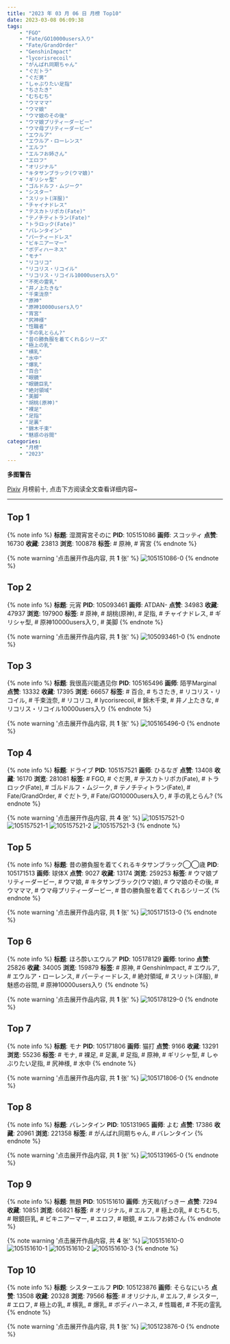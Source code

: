 ```yaml
---
title: "2023 年 03 月 06 日 月榜 Top10"
date: 2023-03-08 06:09:38
tags:
    - "FGO"
    - "Fate/GO10000users入り"
    - "Fate/GrandOrder"
    - "GenshinImpact"
    - "lycorisrecoil"
    - "がんばれ同期ちゃん"
    - "ぐだトラ"
    - "ぐだ男"
    - "しゃぶりたい足指"
    - "ちさたき"
    - "むちむち"
    - "ウマママ"
    - "ウマ娘"
    - "ウマ娘のその後"
    - "ウマ娘プリティーダービー"
    - "ウマ母プリティーダービー"
    - "エウルア"
    - "エウルア・ローレンス"
    - "エルフ"
    - "エルフお姉さん"
    - "エロフ"
    - "オリジナル"
    - "キタサンブラック(ウマ娘)"
    - "ギリシャ型"
    - "ゴルドルフ・ムジーク"
    - "シスター"
    - "スリット(洋服)"
    - "チャイナドレス"
    - "テスカトリポカ(Fate)"
    - "テノチティトラン(Fate)"
    - "トラロック(Fate)"
    - "バレンタイン"
    - "パーティードレス"
    - "ビキニアーマー"
    - "ボディハーネス"
    - "モナ"
    - "リコリコ"
    - "リコリス・リコイル"
    - "リコリス・リコイル10000users入り"
    - "不死の霊乳"
    - "井ノ上たきな"
    - "千束泷奈"
    - "原神"
    - "原神10000users入り"
    - "宵宮"
    - "尻神様"
    - "性職者"
    - "手の乳とらん?"
    - "昔の勝負服を着てくれるシリーズ"
    - "極上の乳"
    - "横乳"
    - "水中"
    - "爆乳"
    - "百合"
    - "眼鏡"
    - "眼鏡巨乳"
    - "絶対領域"
    - "美脚"
    - "胡桃(原神)"
    - "裸足"
    - "足指"
    - "足裏"
    - "錦木千束"
    - "魅惑の谷間"
categories:
    - "月榜"
    - "2023"
---
```


<i class="fa fa-triangle-exclamation"></i>**多图警告**<i class="fa fa-triangle-exclamation"></i>

[Pixiv](https://www.pixiv.net/) 月榜前十, 点击下方阅读全文查看详细内容~

<!-- more -->

---

## Top 1

{% note info %}
**标题**: 湿潤宵宮そのに
**PID**: 105151086 **画师**: スコッティ
**点赞**: 16730 **收藏**: 23813 **浏览**: 100878
**标签**: # 原神, # 宵宮
{% endnote %}

{% note warning '点击展开作品内容, 共 **1** 张' %}
![105151086-0](https://i.pixiv.re/img-original/img/2023/02/07/00/00/05/105151086_p0.jpg)
{% endnote %}

## Top 2

{% note info %}
**标题**: 元宵
**PID**: 105093461 **画师**: ATDAN-
**点赞**: 34983 **收藏**: 47937 **浏览**: 197900
**标签**: # 原神, # 胡桃(原神), # 足指, # チャイナドレス, # ギリシャ型, # 原神10000users入り, # 美脚
{% endnote %}

{% note warning '点击展开作品内容, 共 **1** 张' %}
![105093461-0](https://i.pixiv.re/img-original/img/2023/02/05/01/25/29/105093461_p0.jpg)
{% endnote %}

## Top 3

{% note info %}
**标题**: 我很高兴能遇见你
**PID**: 105165496 **画师**: 陌芋Marginal
**点赞**: 13332 **收藏**: 17395 **浏览**: 66657
**标签**: # 百合, # ちさたき, # リコリス・リコイル, # 千束泷奈, # リコリコ, # lycorisrecoil, # 錦木千束, # 井ノ上たきな, # リコリス・リコイル10000users入り
{% endnote %}

{% note warning '点击展开作品内容, 共 **1** 张' %}
![105165496-0](https://i.pixiv.re/img-original/img/2023/02/07/16/15/33/105165496_p0.jpg)
{% endnote %}

## Top 4

{% note info %}
**标题**: ドライブ
**PID**: 105157521 **画师**: ひるなぎ
**点赞**: 13408 **收藏**: 16170 **浏览**: 281081
**标签**: # FGO, # ぐだ男, # テスカトリポカ(Fate), # トラロック(Fate), # ゴルドルフ・ムジーク, # テノチティトラン(Fate), # Fate/GrandOrder, # ぐだトラ, # Fate/GO10000users入り, # 手の乳とらん?
{% endnote %}

{% note warning '点击展开作品内容, 共 **4** 张' %}
![105157521-0](https://i.pixiv.re/img-original/img/2023/02/07/06/00/07/105157521_p0.jpg)
![105157521-1](https://i.pixiv.re/img-original/img/2023/02/07/06/00/07/105157521_p1.jpg)
![105157521-2](https://i.pixiv.re/img-original/img/2023/02/07/06/00/07/105157521_p2.jpg)
![105157521-3](https://i.pixiv.re/img-original/img/2023/02/07/06/00/07/105157521_p3.jpg)
{% endnote %}

## Top 5

{% note info %}
**标题**: 昔の勝負服を着てくれるキタサンブラック◯◯歳
**PID**: 105171513 **画师**: 球体X
**点赞**: 9027 **收藏**: 13174 **浏览**: 259253
**标签**: # ウマ娘プリティーダービー, # ウマ娘, # キタサンブラック(ウマ娘), # ウマ娘のその後, # ウマママ, # ウマ母プリティーダービー, # 昔の勝負服を着てくれるシリーズ
{% endnote %}

{% note warning '点击展开作品内容, 共 **1** 张' %}
![105171513-0](https://i.pixiv.re/img-original/img/2023/02/07/20/39/59/105171513_p0.png)
{% endnote %}

## Top 6

{% note info %}
**标题**: ほろ酔いエウルア
**PID**: 105178129 **画师**: torino
**点赞**: 25826 **收藏**: 34005 **浏览**: 159879
**标签**: # 原神, # GenshinImpact, # エウルア, # エウルア・ローレンス, # パーティードレス, # 絶対領域, # スリット(洋服), # 魅惑の谷間, # 原神10000users入り
{% endnote %}

{% note warning '点击展开作品内容, 共 **1** 张' %}
![105178129-0](https://i.pixiv.re/img-original/img/2023/02/08/00/00/29/105178129_p0.jpg)
{% endnote %}

## Top 7

{% note info %}
**标题**: モナ
**PID**: 105171806 **画师**: 猫打
**点赞**: 9166 **收藏**: 13291 **浏览**: 55236
**标签**: # モナ, # 裸足, # 足裏, # 足指, # 原神, # ギリシャ型, # しゃぶりたい足指, # 尻神様, # 水中
{% endnote %}

{% note warning '点击展开作品内容, 共 **1** 张' %}
![105171806-0](https://i.pixiv.re/img-original/img/2023/02/07/20/50/55/105171806_p0.jpg)
{% endnote %}

## Top 8

{% note info %}
**标题**: バレンタイン
**PID**: 105131965 **画师**: よむ
**点赞**: 17386 **收藏**: 20961 **浏览**: 221358
**标签**: # がんばれ同期ちゃん, # バレンタイン
{% endnote %}

{% note warning '点击展开作品内容, 共 **1** 张' %}
![105131965-0](https://i.pixiv.re/img-original/img/2023/02/06/08/10/36/105131965_p0.png)
{% endnote %}

## Top 9

{% note info %}
**标题**: 無題
**PID**: 105151610 **画师**: 方天戟/げっきー
**点赞**: 7294 **收藏**: 10851 **浏览**: 66821
**标签**: # オリジナル, # エルフ, # 極上の乳, # むちむち, # 眼鏡巨乳, # ビキニアーマー, # エロフ, # 眼鏡, # エルフお姉さん
{% endnote %}

{% note warning '点击展开作品内容, 共 **4** 张' %}
![105151610-0](https://i.pixiv.re/img-original/img/2023/02/07/00/07/29/105151610_p0.jpg)
![105151610-1](https://i.pixiv.re/img-original/img/2023/02/07/00/07/29/105151610_p1.jpg)
![105151610-2](https://i.pixiv.re/img-original/img/2023/02/07/00/07/29/105151610_p2.jpg)
![105151610-3](https://i.pixiv.re/img-original/img/2023/02/07/00/07/29/105151610_p3.jpg)
{% endnote %}

## Top 10

{% note info %}
**标题**: シスターエルフ
**PID**: 105123876 **画师**: そらなにいろ
**点赞**: 13508 **收藏**: 20328 **浏览**: 79566
**标签**: # オリジナル, # エルフ, # シスター, # エロフ, # 極上の乳, # 横乳, # 爆乳, # ボディハーネス, # 性職者, # 不死の霊乳
{% endnote %}

{% note warning '点击展开作品内容, 共 **1** 张' %}
![105123876-0](https://i.pixiv.re/img-original/img/2023/02/06/00/00/15/105123876_p0.png)
{% endnote %}
